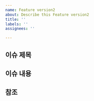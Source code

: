```yaml
---
name: Feature version2
about: Describe this Feature version2
title: ''
labels: ''
assignees: ''

---
```


## 이슈 제목

## 이슈 내용

## 참조
